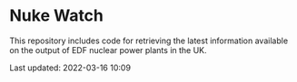 # Nuke Watch

This repository includes code for retrieving the latest information available on the output of EDF nuclear power plants in the UK.

Last updated: 2022-03-16 10:09